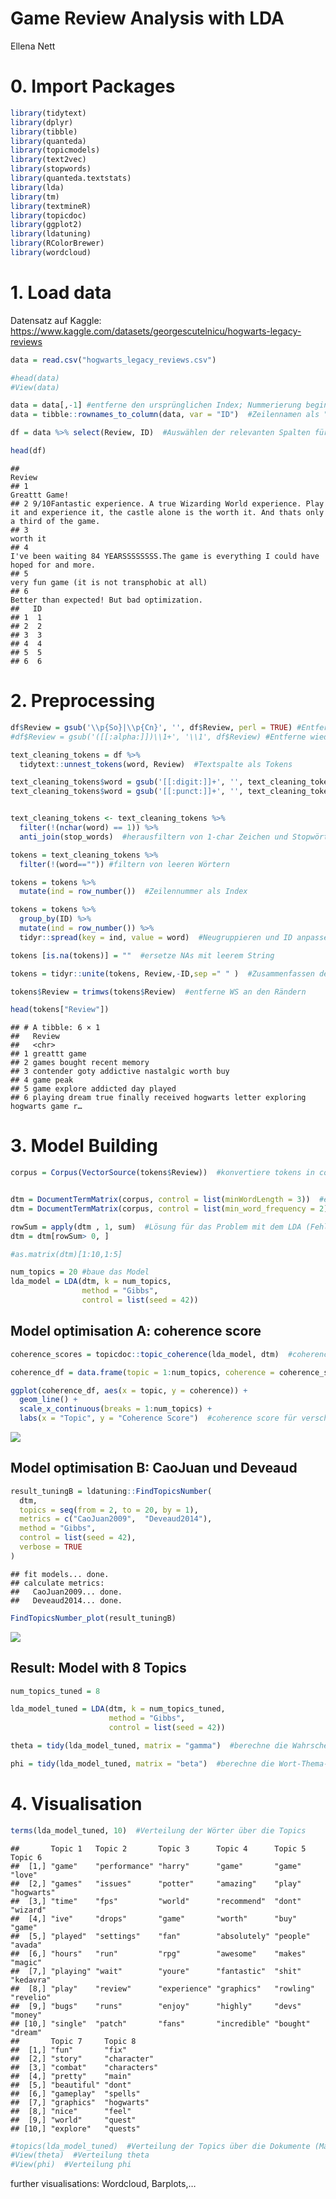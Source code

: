 Game Review Analysis with LDA
================
Ellena Nett

# 0. Import Packages

``` r
library(tidytext)
library(dplyr)
library(tibble)
library(quanteda)
library(topicmodels)
library(text2vec)
library(stopwords)
library(quanteda.textstats)
library(lda)
library(tm)
library(textmineR)
library(topicdoc)
library(ggplot2)
library(ldatuning)
library(RColorBrewer)
library(wordcloud)
```

# 1. Load data

Datensatz auf Kaggle:
<https://www.kaggle.com/datasets/georgescutelnicu/hogwarts-legacy-reviews>

``` r
data = read.csv("hogwarts_legacy_reviews.csv")

#head(data)
#View(data)

data = data[,-1] #entferne den ursprünglichen Index; Nummerierung beginnt nun bei 1
data = tibble::rownames_to_column(data, var = "ID")  #Zeilennamen als "ID"-Spalte

df = data %>% select(Review, ID)  #Auswählen der relevanten Spalten für das TM

head(df)
```

    ##                                                                                                                                                          Review
    ## 1                                                                                                                                                 Greattt Game!
    ## 2 9/10Fantastic experience. A true Wizarding World experience. Play it and experience it, the castle alone is the worth it. And thats only a third of the game.
    ## 3                                                                                                                                                      worth it
    ## 4                                                                     I've been waiting 84 YEARSSSSSSSS.The game is everything I could have hoped for and more.
    ## 5                                                                                                                  very fun game (it is not transphobic at all)
    ## 6                                                                                                                   Better than expected! But bad optimization.
    ##   ID
    ## 1  1
    ## 2  2
    ## 3  3
    ## 4  4
    ## 5  5
    ## 6  6

# 2. Preprocessing

``` r
df$Review = gsub('\\p{So}|\\p{Cn}', '', df$Review, perl = TRUE) #Entferne Emojis
#df$Review = gsub('([[:alpha:]])\\1+', '\\1', df$Review) #Entferne wiederholende Buchstaben ("Greattttt game"), aber wie umgehen mit Wörtern mit doppelten Buchstaben?

text_cleaning_tokens = df %>% 
  tidytext::unnest_tokens(word, Review)  #Textspalte als Tokens

text_cleaning_tokens$word = gsub('[[:digit:]]+', '', text_cleaning_tokens$word)  #entferne Zahlen
text_cleaning_tokens$word = gsub('[[:punct:]]+', '', text_cleaning_tokens$word)  #entferne Zeichensetzung


text_cleaning_tokens <- text_cleaning_tokens %>% 
  filter(!(nchar(word) == 1)) %>% 
  anti_join(stop_words)  #herausfiltern von 1-char Zeichen und Stopwörtern

tokens = text_cleaning_tokens %>% 
  filter(!(word=="")) #filtern von leeren Wörtern

tokens = tokens %>% 
  mutate(ind = row_number())  #Zeilennummer als Index

tokens = tokens %>% 
  group_by(ID) %>% 
  mutate(ind = row_number()) %>%
  tidyr::spread(key = ind, value = word)  #Neugruppieren und ID anpassen

tokens [is.na(tokens)] = ""  #ersetze NAs mit leerem String

tokens = tidyr::unite(tokens, Review,-ID,sep =" " )  #Zusammenfassen der Wörter jeder Zeile zu einer Spalte an Text

tokens$Review = trimws(tokens$Review)  #entferne WS an den Rändern

head(tokens["Review"])
```

    ## # A tibble: 6 × 1
    ##   Review                                                                        
    ##   <chr>                                                                         
    ## 1 greattt game                                                                  
    ## 2 games bought recent memory                                                    
    ## 3 contender goty addictive nastalgic worth buy                                  
    ## 4 game peak                                                                     
    ## 5 game explore addicted day played                                              
    ## 6 playing dream true finally received hogwarts letter exploring hogwarts game r…

# 3. Model Building

``` r
corpus = Corpus(VectorSource(tokens$Review))  #konvertiere tokens in corpus


dtm = DocumentTermMatrix(corpus, control = list(minWordLength = 3))  #erstelle eine Document-term-matrix
dtm = DocumentTermMatrix(corpus, control = list(min_word_frequency = 2))

rowSum = apply(dtm , 1, sum)  #Lösung für das Problem mit dem LDA (Fehler: 'empty rows'), Quelle: https://github.com/nikita-moor/ldatuning/issues/6
dtm = dtm[rowSum> 0, ]

#as.matrix(dtm)[1:10,1:5]

num_topics = 20 #baue das Model
lda_model = LDA(dtm, k = num_topics, 
                method = "Gibbs", 
                control = list(seed = 42))
```

## Model optimisation A: coherence score

``` r
coherence_scores = topicdoc::topic_coherence(lda_model, dtm)  #coherence score berechnen

coherence_df = data.frame(topic = 1:num_topics, coherence = coherence_scores)  #umwandeln des coherences scores in einen df für ggplot

ggplot(coherence_df, aes(x = topic, y = coherence)) +
  geom_line() +
  scale_x_continuous(breaks = 1:num_topics) +
  labs(x = "Topic", y = "Coherence Score")  #coherence score für verschiedene Zahl an Topics plotten
```

![](Rplot_coherence_42.png)<!-- -->

## Model optimisation B: CaoJuan und Deveaud

``` r
result_tuningB = ldatuning::FindTopicsNumber(
  dtm,
  topics = seq(from = 2, to = 20, by = 1),
  metrics = c("CaoJuan2009",  "Deveaud2014"),
  method = "Gibbs",
  control = list(seed = 42),
  verbose = TRUE
)
```

    ## fit models... done.
    ## calculate metrics:
    ##   CaoJuan2009... done.
    ##   Deveaud2014... done.

``` r
FindTopicsNumber_plot(result_tuningB)
```

![](Rplot_tuning_42.png)<!-- -->

## Result: Model with 8 Topics

``` r
num_topics_tuned = 8

lda_model_tuned = LDA(dtm, k = num_topics_tuned, 
                      method = "Gibbs", 
                      control = list(seed = 42))

theta = tidy(lda_model_tuned, matrix = "gamma")  #berechne die Wahrscheinlichkeitsverteilung der Themen für jedes Dokument (theta)

phi = tidy(lda_model_tuned, matrix = "beta")  #berechne die Wort-Thema-Wahrscheinlichkeit (phi)
```

# 4. Visualisation

``` r
terms(lda_model_tuned, 10)  #Verteilung der Wörter über die Topics
```

    ##       Topic 1   Topic 2       Topic 3      Topic 4      Topic 5   Topic 6   
    ##  [1,] "game"    "performance" "harry"      "game"       "game"    "love"    
    ##  [2,] "games"   "issues"      "potter"     "amazing"    "play"    "hogwarts"
    ##  [3,] "time"    "fps"         "world"      "recommend"  "dont"    "wizard"  
    ##  [4,] "ive"     "drops"       "game"       "worth"      "buy"     "game"    
    ##  [5,] "played"  "settings"    "fan"        "absolutely" "people"  "avada"   
    ##  [6,] "hours"   "run"         "rpg"        "awesome"    "makes"   "magic"   
    ##  [7,] "playing" "wait"        "youre"      "fantastic"  "shit"    "kedavra" 
    ##  [8,] "play"    "review"      "experience" "graphics"   "rowling" "revelio" 
    ##  [9,] "bugs"    "runs"        "enjoy"      "highly"     "devs"    "money"   
    ## [10,] "single"  "patch"       "fans"       "incredible" "bought"  "dream"   
    ##       Topic 7     Topic 8     
    ##  [1,] "fun"       "fix"       
    ##  [2,] "story"     "character" 
    ##  [3,] "combat"    "characters"
    ##  [4,] "pretty"    "main"      
    ##  [5,] "beautiful" "dont"      
    ##  [6,] "gameplay"  "spells"    
    ##  [7,] "graphics"  "hogwarts"  
    ##  [8,] "nice"      "feel"      
    ##  [9,] "world"     "quest"     
    ## [10,] "explore"   "quests"

``` r
#topics(lda_model_tuned)  #Verteilung der Topics über die Dokumente (Matrix)
#View(theta)  #Verteilung theta
#View(phi)  #Verteilung phi
```

further visualisations: Wordcloud, Barplots,…
